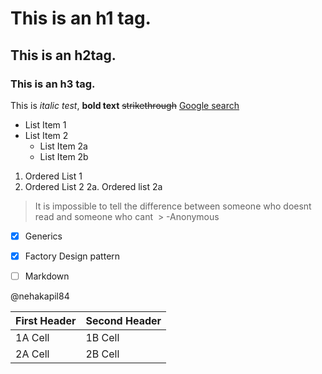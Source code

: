 
# This is an h1 tag.
## This is an h2tag.
### This is an h3 tag.
This is *italic test*, **bold text**
~~strikethrough~~
[Google search](https://google.com)
* List Item 1
* List Item 2
  * List Item 2a
  * List Item 2b
1. Ordered List 1
2. Ordered List 2
  2a.     Ordered list 2a
  
  > It is impossible to tell the difference 
  > between someone who doesnt read and 
  > someone who cant
  > -Anonymous 
  
  - [x] Generics
  - [x] Factory Design pattern
  - [ ] Markdown



@nehakapil84

First Header|Second Header
------------ | -------------
1A Cell | 1B  Cell
2A Cell | 2B  Cell
